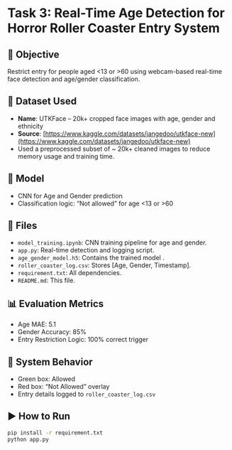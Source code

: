 # Task 3: Real-Time Age Detection for Horror Roller Coaster Entry System

## 📌 Objective
Restrict entry for people aged <13 or >60 using webcam-based real-time face detection and age/gender classification.

## 📂 Dataset Used
- **Name**: UTKFace – 20k+ cropped face images with age, gender and ethnicity
- **Source**: [https://www.kaggle.com/datasets/jangedoo/utkface-new](https://www.kaggle.com/datasets/jangedoo/utkface-new)
- Used a preprocessed subset of ~ 20k+  cleaned images to reduce memory usage and training time.

## 🧠 Model
- CNN for Age and Gender prediction
- Classification logic: “Not allowed” for age <13 or >60

## 📁 Files
- `model_training.ipynb`: CNN training pipeline for age and gender.
- `app.py`: Real-time detection and logging script.
- `age_gender_model.h5`: Contains the trained model .
- `roller_coaster_log.csv`: Stores [Age, Gender, Timestamp].
- `requirement.txt`: All dependencies.
- `README.md`: This file.


## 📊 Evaluation Metrics
- Age MAE: 5.1
- Gender Accuracy: 85%
- Entry Restriction Logic: 100% correct trigger


## 🚦 System Behavior
- Green box: Allowed
- Red box: “Not Allowed” overlay
- Entry details logged to `roller_coaster_log.csv`

## ▶️ How to Run
```bash
pip install -r requirement.txt
python app.py
